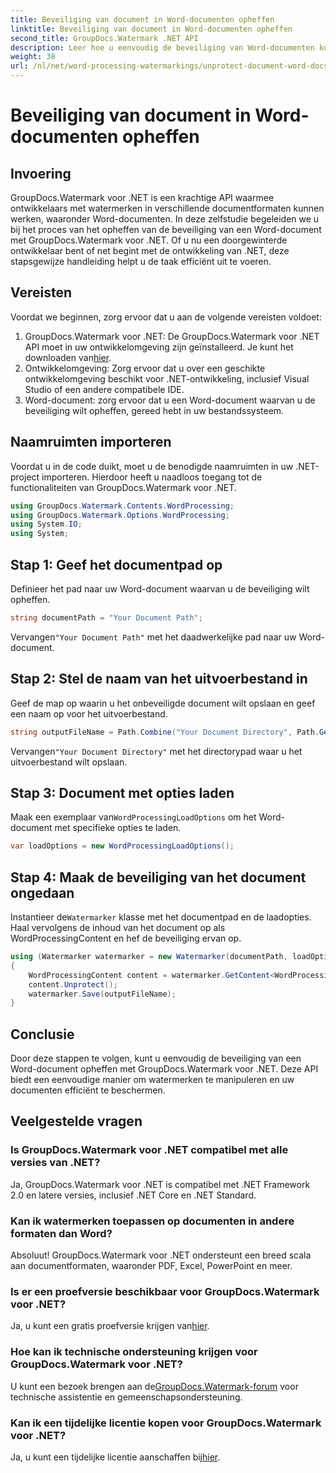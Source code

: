 ```yaml
---
title: Beveiliging van document in Word-documenten opheffen
linktitle: Beveiliging van document in Word-documenten opheffen
second_title: GroupDocs.Watermark .NET API
description: Leer hoe u eenvoudig de beveiliging van Word-documenten kunt opheffen met GroupDocs.Watermark voor .NET. Volg onze stapsgewijze handleiding.
weight: 38
url: /nl/net/word-processing-watermarkings/unprotect-document-word-docs/
---
```


# Beveiliging van document in Word-documenten opheffen

## Invoering
GroupDocs.Watermark voor .NET is een krachtige API waarmee ontwikkelaars met watermerken in verschillende documentformaten kunnen werken, waaronder Word-documenten. In deze zelfstudie begeleiden we u bij het proces van het opheffen van de beveiliging van een Word-document met GroupDocs.Watermark voor .NET. Of u nu een doorgewinterde ontwikkelaar bent of net begint met de ontwikkeling van .NET, deze stapsgewijze handleiding helpt u de taak efficiënt uit te voeren.
## Vereisten
Voordat we beginnen, zorg ervoor dat u aan de volgende vereisten voldoet:
1.  GroupDocs.Watermark voor .NET: De GroupDocs.Watermark voor .NET API moet in uw ontwikkelomgeving zijn geïnstalleerd. Je kunt het downloaden van[hier](https://releases.groupdocs.com/Watermark/net/).
2. Ontwikkelomgeving: Zorg ervoor dat u over een geschikte ontwikkelomgeving beschikt voor .NET-ontwikkeling, inclusief Visual Studio of een andere compatibele IDE.
3. Word-document: zorg ervoor dat u een Word-document waarvan u de beveiliging wilt opheffen, gereed hebt in uw bestandssysteem.

## Naamruimten importeren
Voordat u in de code duikt, moet u de benodigde naamruimten in uw .NET-project importeren. Hierdoor heeft u naadloos toegang tot de functionaliteiten van GroupDocs.Watermark voor .NET.
```csharp
using GroupDocs.Watermark.Contents.WordProcessing;
using GroupDocs.Watermark.Options.WordProcessing;
using System.IO;
using System;
```
## Stap 1: Geef het documentpad op
Definieer het pad naar uw Word-document waarvan u de beveiliging wilt opheffen.
```csharp
string documentPath = "Your Document Path";
```
 Vervangen`"Your Document Path"` met het daadwerkelijke pad naar uw Word-document.
## Stap 2: Stel de naam van het uitvoerbestand in
Geef de map op waarin u het onbeveiligde document wilt opslaan en geef een naam op voor het uitvoerbestand.
```csharp
string outputFileName = Path.Combine("Your Document Directory", Path.GetFileName(documentPath));
```
 Vervangen`"Your Document Directory"` met het directorypad waar u het uitvoerbestand wilt opslaan.
## Stap 3: Document met opties laden
 Maak een exemplaar van`WordProcessingLoadOptions` om het Word-document met specifieke opties te laden.
```csharp
var loadOptions = new WordProcessingLoadOptions();
```
## Stap 4: Maak de beveiliging van het document ongedaan
 Instantieer de`Watermarker` klasse met het documentpad en de laadopties. Haal vervolgens de inhoud van het document op als WordProcessingContent en hef de beveiliging ervan op.
```csharp
using (Watermarker watermarker = new Watermarker(documentPath, loadOptions))
{
    WordProcessingContent content = watermarker.GetContent<WordProcessingContent>();
    content.Unprotect();
    watermarker.Save(outputFileName);
}
```

## Conclusie
Door deze stappen te volgen, kunt u eenvoudig de beveiliging van een Word-document opheffen met GroupDocs.Watermark voor .NET. Deze API biedt een eenvoudige manier om watermerken te manipuleren en uw documenten efficiënt te beschermen.
## Veelgestelde vragen
### Is GroupDocs.Watermark voor .NET compatibel met alle versies van .NET?
Ja, GroupDocs.Watermark voor .NET is compatibel met .NET Framework 2.0 en latere versies, inclusief .NET Core en .NET Standard.
### Kan ik watermerken toepassen op documenten in andere formaten dan Word?
Absoluut! GroupDocs.Watermark voor .NET ondersteunt een breed scala aan documentformaten, waaronder PDF, Excel, PowerPoint en meer.
### Is er een proefversie beschikbaar voor GroupDocs.Watermark voor .NET?
 Ja, u kunt een gratis proefversie krijgen van[hier](https://releases.groupdocs.com/).
### Hoe kan ik technische ondersteuning krijgen voor GroupDocs.Watermark voor .NET?
 U kunt een bezoek brengen aan de[GroupDocs.Watermark-forum](https://forum.groupdocs.com/c/watermark/19) voor technische assistentie en gemeenschapsondersteuning.
### Kan ik een tijdelijke licentie kopen voor GroupDocs.Watermark voor .NET?
 Ja, u kunt een tijdelijke licentie aanschaffen bij[hier](https://purchase.groupdocs.com/temporary-license/).